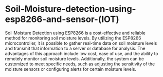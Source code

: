 # Soil-Moisture-detection-using-esp8266-and-sensor-(IOT)

Soil Moisture Detection using ESP8266 is a cost-effective and reliable method for monitoring soil moisture levels. By utilizing the ESP8266 microcontroller, it is possible to gather real-time data on soil moisture levels and transmit that information to a server or database for analysis.
The advantages of this approach include low cost, ease of use, and the ability to remotely monitor soil moisture levels. Additionally, the system can be customized to meet specific needs, such as adjusting the sensitivity of the moisture sensors or configuring alerts for certain moisture levels.
